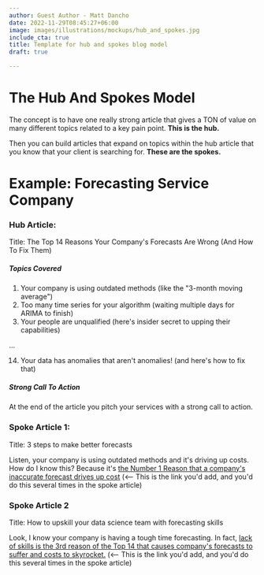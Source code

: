 ```yaml
---
author: Guest Author - Matt Dancho
date: 2022-11-29T08:45:27+06:00
image: images/illustrations/mockups/hub_and_spokes.jpg
include_cta: true
title: Template for hub and spokes blog model
draft: true

---
```

# The Hub And Spokes Model

The concept is to have one really strong article that gives a TON of value on many different topics related to a key pain point. __This is the hub.__

Then you can build articles that expand on topics within the hub article that you know that your client is searching for. __These are the spokes.__

# Example: Forecasting Service Company

### Hub Article: 

Title: The Top 14 Reasons Your Company's Forecasts Are Wrong (And How To Fix Them)

##### Topics Covered

1. Your company is using outdated methods (like the "3-month moving average")
2. Too many time series for your algorithm (waiting multiple days for ARIMA to finish)
3. Your people are unqualified (here's insider secret to upping their capabilities)

...

14. Your data has anomalies that aren't anomalies! (and here's how to fix that)

##### Strong Call To Action

At the end of the article you pitch your services with a strong call to action. 

### Spoke Article 1:

Title: 3 steps to make better forecasts 

Listen, your company is using outdated methods and it's driving up costs. How do I know this? Because it's [the Number 1 Reason that a company's inaccurate forecast drives up cost](/blog/template_hub_and_spokes) (<-- This is the link you'd add, and you'd do this several times in the spoke article)

### Spoke Article 2

Title: How to upskill your data science team with forecasting skills

Look, I know your company is having a tough time forecasting. In fact, [lack of skills is the 3rd reason of the Top 14 that causes company's forecasts to suffer and costs to skyrocket.](/blog/template_hub_and_spokes) (<-- This is the link you'd add, and you'd do this several times in the spoke article)